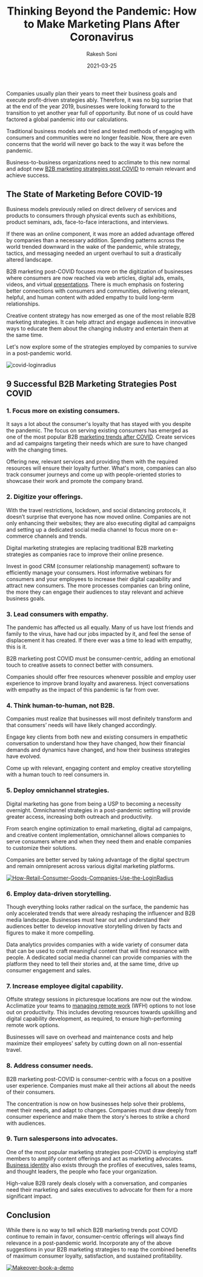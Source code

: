 ﻿---
title: "Thinking Beyond the Pandemic: How to Make Marketing Plans After Coronavirus"
date: "2021-03-25"
coverImage: "business-after-covid-loginradius.webp"
category: ["loginradius"]
featured: false 
author: "Rakesh Soni"
description: "B2B marketing post-COVID focuses more on the digitization of businesses where consumers are now reached via web articles, digital ads, emails, videos, and virtual presentations. There is much emphasis on fostering better connections, and delivering relevant content to build long-term relationships."
metadescription: "9 Best post-pandemic B2B marketing strategies. Incorporating these suggestions can reap maximum consumer loyalty, satisfaction, and sustained profitability."
metatitle: "How to Make Marketing Plans After Coronavirus, now need to think and take action beyond the pandemic."
---


Companies usually plan their years to meet their business goals and execute profit-driven strategies ably. Therefore, it was no big surprise that at the end of the year 2019, businesses were looking forward to the transition to yet another year full of opportunity. But none of us could have factored a global pandemic into our calculations.

  

Traditional business models and tried and tested methods of engaging with consumers and communities were no longer feasible. Now, there are even concerns that the world will never go back to the way it was before the pandemic.

  

Business-to-business organizations need to acclimate to this new normal and adopt new [B2B marketing strategies post COVID](https://www.loginradius.com/b2b-identity/) to remain relevant and achieve success.

## The State of Marketing Before COVID-19

Business models previously relied on direct delivery of services and products to consumers through physical events such as exhibitions, product seminars, ads, face-to-face interactions, and interviews.

  

If there was an online component, it was more an added advantage offered by companies than a necessary addition. Spending patterns across the world trended downward in the wake of the pandemic, while strategy, tactics, and messaging needed an urgent overhaul to suit a drastically altered landscape.

  

B2B marketing post-COVID focuses more on the digitization of businesses where consumers are now reached via web articles, digital ads, emails, videos, and virtual [presentations](https://www.visme.co/templates/presentations/). There is much emphasis on fostering better connections with consumers and communities, delivering relevant, helpful, and human content with added empathy to build long-term relationships.

  

Creative content strategy has now emerged as one of the most reliable B2B marketing strategies. It can help attract and engage audiences in innovative ways to educate them about the changing industry and entertain them at the same time.

  

Let's now explore some of the strategies employed by companies to survive in a post-pandemic world.

![covid-loginradius](covid-loginradius.webp)

## 9 Successful B2B Marketing Strategies Post COVID

### 1. Focus more on existing consumers.

It says a lot about the consumer's loyalty that has stayed with you despite the pandemic. The focus on serving existing consumers has emerged as one of the most popular B2B [marketing trends after COVID](https://www.loginradius.com/blog/identity/2020/03/loginradius-business-continuity-covid-19-outbreak/). Create services and ad campaigns targeting their needs which are sure to have changed with the changing times.

  

Offering new, relevant services and providing them with the required resources will ensure their loyalty further. What's more, companies can also track consumer journeys and come up with people-oriented stories to showcase their work and promote the company brand.

### 2. Digitize your offerings.

With the travel restrictions, lockdown, and social distancing protocols, it doesn’t surprise that everyone has now moved online. Companies are not only enhancing their websites; they are also executing digital ad campaigns and setting up a dedicated social media channel to focus more on e-commerce channels and trends.

  

Digital marketing strategies are replacing traditional B2B marketing strategies as companies race to improve their online presence.

  

Invest in good CRM (consumer relationship management) software to efficiently manage your consumers. Host informative webinars for consumers and your employees to increase their digital capability and attract new consumers. The more processes companies can bring online, the more they can engage their audiences to stay relevant and achieve business goals.

### 3. Lead consumers with empathy.

The pandemic has affected us all equally. Many of us have lost friends and family to the virus, have had our jobs impacted by it, and feel the sense of displacement it has created. If there ever was a time to lead with empathy, this is it.

  

B2B marketing post COVID must be consumer-centric, adding an emotional touch to creative assets to connect better with consumers.

  

Companies should offer free resources whenever possible and employ user experience to improve brand loyalty and awareness. Inject conversations with empathy as the impact of this pandemic is far from over.

### 4. Think human-to-human, not B2B.

Companies must realize that businesses will most definitely transform and that consumers’ needs will have likely changed accordingly.

  

Engage key clients from both new and existing consumers in empathetic conversation to understand how they have changed, how their financial demands and dynamics have changed, and how their business strategies have evolved.

  

Come up with relevant, engaging content and employ creative storytelling with a human touch to reel consumers in.

### 5. Deploy omnichannel strategies.

Digital marketing has gone from being a USP to becoming a necessity overnight. Omnichannel strategies in a post-pandemic setting will provide greater access, increasing both outreach and productivity.

  

From search engine optimization to email marketing, digital ad campaigns, and creative content implementation, omnichannel allows companies to serve consumers where and when they need them and enable companies to customize their solutions.

  

Companies are better served by taking advantage of the digital spectrum and remain omnipresent across various digital marketing platforms.

[![How-Retail-Consumer-Goods-Companies-Use-the-LoginRadius](How-Retail-Consumer-Goods-Companies-Use-the-LoginRadius.webp)](https://www.loginradius.com/resource/how-retail-and-consumer-goods-companies-use-loginradius-identity-solution/)

### 6. Employ data-driven storytelling.

Though everything looks rather radical on the surface, the pandemic has only accelerated trends that were already reshaping the influencer and B2B media landscape. Businesses must hear out and understand their audiences better to develop innovative storytelling driven by facts and figures to make it more compelling.

  

Data analytics provides companies with a wide variety of consumer data that can be used to craft meaningful content that will find resonance with people. A dedicated social media channel can provide companies with the platform they need to tell their stories and, at the same time, drive up consumer engagement and sales.

### 7. Increase employee digital capability.

Offsite strategy sessions in picturesque locations are now out the window. Acclimatize your teams to [managing remote work](https://www.loginradius.com/blog/fuel/2021/02/tips-managing-remote-team/) (WFH) options to not lose out on productivity. This includes devoting resources towards upskilling and digital capability development, as required, to ensure high-performing remote work options.

  

Businesses will save on overhead and maintenance costs and help maximize their employees' safety by cutting down on all non-essential travel.

### 8. Address consumer needs.

B2B marketing post-COVID is consumer-centric with a focus on a positive user experience. Companies must make all their actions all about the needs of their consumers.

  

The concentration is now on how businesses help solve their problems, meet their needs, and adapt to changes. Companies must draw deeply from consumer experience and make them the story's heroes to strike a chord with audiences.

### 9. Turn salespersons into advocates.

One of the most popular marketing strategies post-COVID is employing staff members to amplify content offerings and act as marketing advocates. [Business identity](https://www.loginradius.com/b2b-identity/) also exists through the profiles of executives, sales teams, and thought leaders, the people who face your organization.


High-value B2B rarely deals closely with a conversation, and companies need their marketing and sales executives to advocate for them for a more significant impact.

## Conclusion

While there is no way to tell which B2B marketing trends post COVID continue to remain in favor, consumer-centric offerings will always find relevance in a post-pandemic world. Incorporate any of the above suggestions in your B2B marketing strategies to reap the combined benefits of maximum consumer loyalty, satisfaction, and sustained profitability.

[![Makeover-book-a-demo](Makeover-book-a-demo.webp)](https://www.loginradius.com/contact-us?utm_source=blog&utm_medium=web&utm_campaign=how-to-make-businesses-marketing-plans-after-coronavirus)